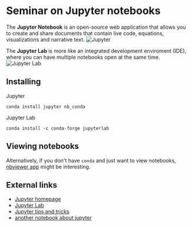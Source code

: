 # Seminar on Jupyter notebooks
The **Jupyter Notebook** is an open-source web application that allows you to create and share documents that contain live code, equations, visualizations and narrative text.
![Jupyter](https://jupyter.org/assets/jupyterpreview.png)

The **Jupyter Lab** is more like an integrated development enviroment (IDE), where you can have multiple notebooks open at the same time. 
![Jupyter Lab](https://jupyterlab.readthedocs.io/en/stable/_images/jupyterlab.png)

## Installing
Jupyter
```
conda install jupyter nb_conda
```

Jupyter Lab
```
conda install -c conda-forge jupyterlab
```

## Viewing notebooks
Alternatively, if you don't have `conda` and just want to view notebooks, [nbviewer app](https://github.com/tuxu/nbviewer-app) might be interesting. 

## External links
* [Jupyter homepage](https://jupyter.org/)
* [Jupyter Lab](https://jupyterlab.readthedocs.io/en/stable/)
* [Jupyter tips and tricks](https://www.dataquest.io/blog/jupyter-notebook-tips-tricks-shortcuts/)
* [another notebook about jupyter](https://github.com/nicolasfauchereau/Python_NIWA_Wellington/blob/master/notebooks/IPython_notebook.ipynb)

